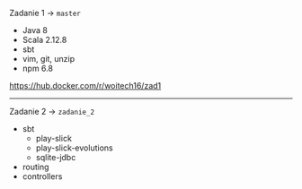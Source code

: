 Zadanie 1 -> `master`
- Java 8 
- Scala 2.12.8 
- sbt 
- vim, git, unzip 
- npm 6.8 

https://hub.docker.com/r/woitech16/zad1

---

Zadanie 2 -> `zadanie_2`
- sbt
    - play-slick
    - play-slick-evolutions
    - sqlite-jdbc
- routing
- controllers

